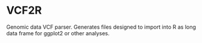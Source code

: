 # VCF2R
Genomic data VCF parser.  Generates files designed to import into R as long data frame for ggplot2 or other analyses.
